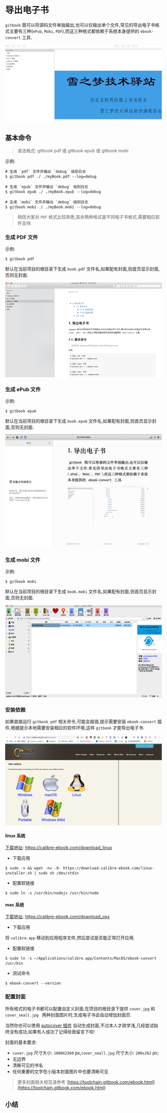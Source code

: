 # 导出电子书

`gitbook` 既可以将源码文件单独输出,也可以仅输出单个文件,常见的导出电子书格式主要有三种(`ePub`, `Mobi`, `PDF`),而这三种格式都依赖于系统本身提供的 `ebook-convert` 工具.

![gitbook-export-pdf-preview.gif](./images/gitbook-export-pdf-preview.gif)

## 基本命令

> 语法格式: gitbook pdf 或 gitbook epub 或 gitbook mobi

示例:

```
# 生成 `pdf` 文件并输出 `debug` 级别日志
$ gitbook pdf ./ ./myBook.pdf --log=debug

# 生成 `epub` 文件并输出 `debug` 级别日志
$ gitbook epub ./ ./myBook.epub --log=debug

# 生成 `mobi` 文件并输出 `debug` 级别日志
$ gitbook mobi ./ ./myBook.mobi --log=debug
```

> 相信大家对 `PDF` 格式比较熟悉,其余两种格式是不同电子书格式,需要相应软件支持.

### 生成 PDF 文件

示例:
 
```
$ gitbook pdf
```

默认在当前项目的根目录下生成 `book.pdf` 文件名,如果配有封面,则首页显示封面,否则无封面.

![gitbook-export-pdf-preview.png](./images/gitbook-export-pdf-preview.png)

### 生成 ePub 文件

示例:

```
$ gitbook epub
```

默认在当前项目的根目录下生成 `book.epub` 文件名,如果配有封面,则首页显示封面,否则无封面.

![gitbook-export-epub-preview.png](./images/gitbook-export-epub-preview.png)

### 生成 mobi 文件

示例:

```
$ gitbook mobi
```

默认在当前项目的根目录下生成 `book.mobi` 文件名,如果配有封面,则首页显示封面,否则无封面.

![gitbook-export-mobi-preview.png](./images/gitbook-export-mobi-preview.png)

### 安装依赖

如果直接运行 `gitbook pdf` 相关命令,可能会报错,提示需要安装 `ebook-convert` 插件,根据提示本地需要安装相应的软件环境,这样 `gitbook` 才能导出电子书.

![gitbook-export-calibre-download-preview.png](./images/gitbook-export-calibre-download-preview.png)

#### linux 系统

[下载地址](https://calibre-ebook.com/download_linux): https://calibre-ebook.com/download_linux

- 下载应用

```
$ sudo -v && wget -nv -O- https://download.calibre-ebook.com/linux-installer.sh | sudo sh /dev/stdin
```

- 配置软链接

```
$ sudo ln -s /usr/bin/nodejs /usr/bin/node
```

#### mac 系统

[下载地址](https://calibre-ebook.com/download_osx): https://calibre-ebook.com/download_osx

- 下载应用

将 `calibre.app` 移动到应用程序文件,然后尝试是否能正常打开应用.

- 配置软链接

```
$ sudo ln -s ~/Applications/calibre.app/Contents/MacOS/ebook-convert /usr/bin
```

- 测试命令

```
$ ebook-convert --version
```

### 配置封面

所有格式的电子书都可以配置自定义封面,在项目的根目录下提供 `cover.jpg` 和 `cover_small.jpg ` 两种封面图片时,生成电子书会自动增加封面页.

当然你也可以使用 [autocover 插件](https://plugins.gitbook.com/plugin/autocover) 自动生成封面,不过本人才疏学浅,几经尝试始终没有成功,如果有人成功了记得给我留言下哈!

封面的基本要求:

- `cover.jpg` 尺寸大小: `1800X2360` px,`cover_small.jpg` 尺寸大小: `200x262` px;
- 无边界
- 清晰可见的书名
- 任何重要的文字在小版本封面图片中也要清晰可见

> 更多封面相关规范请参考 [https://toolchain.gitbook.com/ebook.html](https://toolchain.gitbook.com/ebook.html)

## 小结


